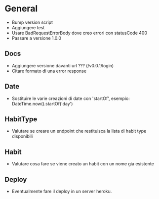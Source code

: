 # General

- Bump version script
- Aggiungere test
- Usare BadRequestErrorBody dove creo errori con statusCode 400
- Passare a versione 1.0.0

## Docs
- Aggiungere versione davanti url ??? (/v0.0.1/login)
- Citare formato di una error response

## Date
- Sostituire le varie creazioni di date con 'startOf', esempio: DateTime.now().startOf('day')


## HabitType
- Valutare se creare un endpoint che restituisca la lista di habit type disponibili

## Habit
- Valutare cosa fare se viene creato un habit con un nome gia esistente

## Deploy
- Eventualmente fare il deploy in un server heroku.
